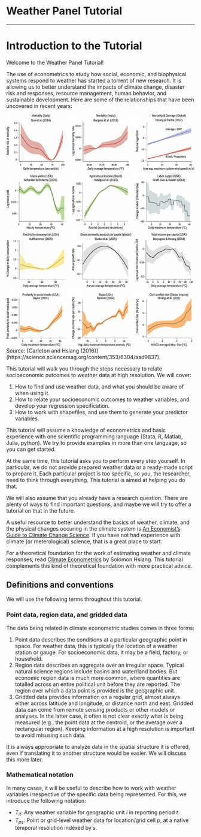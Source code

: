 # Weather Panel Tutorial
--------------------------------
# Introduction to the Tutorial

Welcome to the Weather Panel Tutorial!

The use of econometrics to study how social, economic, and biophysical
systems respond to weather has started a torrent of new research. It
is allowing us to better understand the impacts of climate change,
disaster risk and responses, resource management, human behavior, and
sustainable development. Here are some of the relationships that have
been uncovered in recent years:

<img src="images/examples.png" alt="Examples from Carleton and Hsiang (2016)" width="750"/>
Source: [Carleton and Hsiang (2016)](https://science.sciencemag.org/content/353/6304/aad9837).

This tutorial will walk you through the steps necessary to relate
socioeconomic outcomes to weather data at high resolution. We will
cover:

1. How to find and use weather data, and what you should be aware of when using it.
2. How to relate your socioeconomic outcomes to weather variables, and
   develop your regression specification.
3. How to work with shapefiles, and use them to generate your predictor variables.

This tutorial will assume a knowledge of econometrics and basic
experience with one scientific programming language (Stata, R, Matlab,
Julia, python). We try to provide examples in more than one language,
so you can get started.

At the same time, this tutorial asks you to perform every step
yourself. In particular, we do not provide prepared weather data or a
ready-made script to prepare it. Each particular project is too specific,
so you, the researcher, need to think through everything. This
tutorial is aimed at helping you do that.

We will also assume that you already have a research question. There
are plenty of ways to find important questions, and maybe we will try
to offer a tutorial on that in the future.

A useful resource to better understand the basics of weather, climate, and the physical
changes occuring in the climate system is [An Economist’s Guide to Climate Change Science](https://www.aeaweb.org/articles?id=10.1257/jep.32.4.3). If you have not had experience with climate (or meterological) science, that is a great place to start.

For a theoretical foundation for the work of estimating weather and
climate responses,
read
[Climate Econometrics](https://www.annualreviews.org/doi/10.1146/annurev-resource-100815-095343) by
Solomon Hsiang. This tutorial complements this kind of theoretical
foundation with more practical advice.

## Definitions and conventions

We will use the following terms throughout this tutorial.

### Point data, region data, and gridded data

The data being related in climate econometric studies comes in three
forms:
1. Point data describes the conditions at a particular geographic
   point in space. For weather data, this is typically the location of
   a weather station or gauge. For socioeconomic data, it may be a
   field, factory, or household.
2. Region data describes an aggregate over an irregular space. Typical
   natural science regions include basins and water/land bodies. But
   economic region data is much more common, where quantities are
   totalled across an entire political unit before they are
   reported. The region over which a data point is provided is the
   geographic unit.
3. Gridded data provides information on a regular grid, almost always
   either across latitude and longitude, or distance north and
   east. Gridded data can come from remote sensing products or other
   models or analyses. In the latter case, it often is not clear
   exactly what is being measured (e.g., the point data at the
   centroid, or the average over a rectangular region). Keeping
   information at a high resolution is important to avoid misusing such data.
   
It is always appropriate to analyze data in the spatial structure it
is offered, even if translating it to another structure would be
easier. We will discuss this more later.

### Mathematical notation

In many cases, it will be useful to describe how to work with weather
variables irrespective of the specific data being represented. For
this, we introduce the following notation:

- $T_{it}$: Any weather variable for geographic unit $i$ in reporting period $t$.
- $T_{ps}$: Point or grid-level weather data for location/grid cell
  $p$, at a native temporal resolution indexed by $s$.
